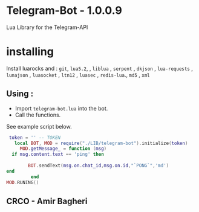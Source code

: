 # Telegram-Bot - 1.0.0.9
 Lua Library for the Telegram-API 

# installing

Install luarocks and : `git`, `lua5.2`, , `liblua` , `serpent` , `dkjson` , `lua-requests` , `lunajson` , `luasocket` , `ltn12` , `luasec` ,  `redis-lua`., `md5` , `xml`


## Using : 
- Import `telegram-bot.lua` into the bot.
- Call the functions.

See example script below.


```lua
 token = '' -- TOKEN
   local BOT, MOD = require("./LIB/telegram-bot").initialize(token)
     MOD.getMessage_ = function (msg)
  if msg.content.text == 'ping' then
  
        BOT.sendText(msg.on.chat_id,msg.on.id,"`PONG`",'md')
end
         end
MOD.RUNING()
```





## CRCO - Amir Bagheri
